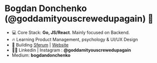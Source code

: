 <h1 align="left">Bogdan Donchenko (@goddamityouscrewedupagain) 👋</h1>

- 💻 Core Stack: **Go, JS/React**. Mainly focused on Backend.
- 🔥 Learning Product Management, psychology & UI/UX Design
- 🚀 Building <a href="https://sferum.ru" target="blank">Sferum</a>
| <a href="https://sferum.ru/"  target="blank">Website</a>
- 👨‍💻 Linkedin | Instagram : **@goddamityouscrewedupagain**
- Medium: **bogdandonchenko**
